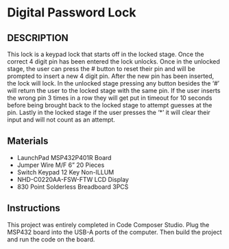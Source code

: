 # Digital Password Lock

## DESCRIPTION
This lock is a keypad lock that starts off in the locked stage. Once the correct 4 digit pin has been entered the lock unlocks. Once in the unlocked stage, the user can press the # button to reset their pin and will be prompted to insert a new 4 digit pin. After the new pin has been inserted, the lock will lock. In the unlocked stage pressing any button besides the ‘#’ will return the user to the locked stage with the same pin. If the user inserts the wrong pin 3 times in a row they will get put in timeout for 10 seconds before being brought back to the locked stage to attempt guesses at the pin. Lastly in the locked stage if the user presses the ‘*’ it will clear their input and will not count as an attempt. 

## Materials
- LaunchPad MSP432P401R Board
- Jumper Wire M/F 6” 20 Pieces
- Switch Keypad 12 Key Non-ILLUM
- NHD-C0220AA-FSW-FTW LCD Display
- 830 Point Solderless Breadboard 3PCS


## Instructions
This project was entirely completed in Code Composer Studio. Plug the MSP432 board into the USB-A ports of the computer. Then build the project and run the code on the board.
